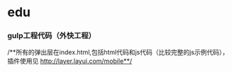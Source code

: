 # edu
### gulp工程代码（外快工程）

/**所有的弹出层在index.html,包括html代码和js代码（比较完整的js示例代码），插件使用见 http://layer.layui.com/mobile**/